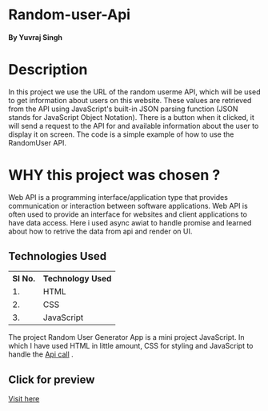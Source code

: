 # Random-user-Api

#### By Yuvraj Singh


# Description

 In this project we use the URL of the random userme API, which will be used to get information about users on this website.
 These values are retrieved from the API using JavaScript's built-in JSON parsing function (JSON stands for JavaScript Object Notation).
 There is a button when it clicked, it will send a request to the API for and available information about the user to display it on screen.
 The code is a simple example of how to use the RandomUser API.
 
 # WHY this project was chosen ?
 
 Web API is a programming interface/application type that provides communication or interaction between software applications.
 Web API is often used to provide an interface for websites and client applications to have data access.
 Here i used async awiat to handle promise and learned about how to retrive the data from api and render on UI.
 
 
 ## Technologies Used

<table>
    <tr>
        <th>
            SI No.
            </th>
                <th>
            Technology Used
            </th>
    </tr>
    <tr>
        <td>
            1.
        </td>
        <td>
            HTML
        </td>
    </tr>
    <tr>
        <td>
            2.
        </td>
        <td>
            CSS
        </td>
    </tr>
    <tr>
        <td>
            3.
        </td>
        <td>
            JavaScript
        </td>
    </tr>
    
 </table>
 
 The project Random User Generator App is a mini project JavaScript. In which I have used HTML in little amount, CSS for styling and 
 JavaScript to handle the <a href="">Api call</a> .

## Click for preview
<a href="">Visit here</a>
